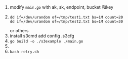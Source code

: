 1. modify `main.go` with ak, sk, endpoint, bucket 和key
2. ```
   dd if=/dev/urandom of=/tmp/test1.txt bs=1M count=20
   dd if=/dev/urandom of=/tmp/test2.txt bs=1M count=30
   ```
    or others
3. install s3cmd add config .s3cfg
4. `go build -o ./s3example ./main.go`
5. 
6. `bash retry.sh`
